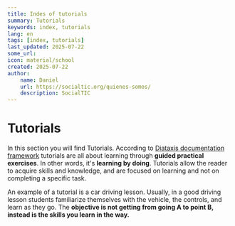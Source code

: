 ```yaml
---
title: Indes of tutorials
summary: Tutorials
keywords: index, tutorials
lang: en
tags: [index, tutorials]
last_updated: 2025-07-22
some_url:
icon: material/school
created: 2025-07-22
author:
    name: Daniel
    url: https://socialtic.org/quienes-somos/
    description: SocialTIC
---
```


# Tutorials

In this section you will find Tutorials. According to [Diataxis documentation framework](https://diataxis.fr/tutorials) tutorials are all about learning through **guided practical exercises**. In other words, it's **learning by doing**. Tutorials allow the reader to acquire skills and knowledge, and are focused on learning and not on completing a specific task. 

An example of a tutorial is a car driving lesson. Usually, in a good driving lesson students familiarize themselves with the vehicle, the controls, and learn as they go. The **objective is not getting from going A to point B, instead is the skills you learn in the way.** 
